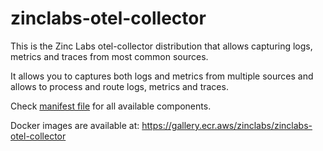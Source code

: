 # zinclabs-otel-collector

This is the Zinc Labs otel-collector distribution that allows capturing logs, metrics and traces from most common sources.

It allows you to captures both logs and metrics from multiple sources and allows to process and route logs, metrics and traces.

Check [manifest file](manifest.yaml) for all available components.

Docker images are available at: https://gallery.ecr.aws/zinclabs/zinclabs-otel-collector
